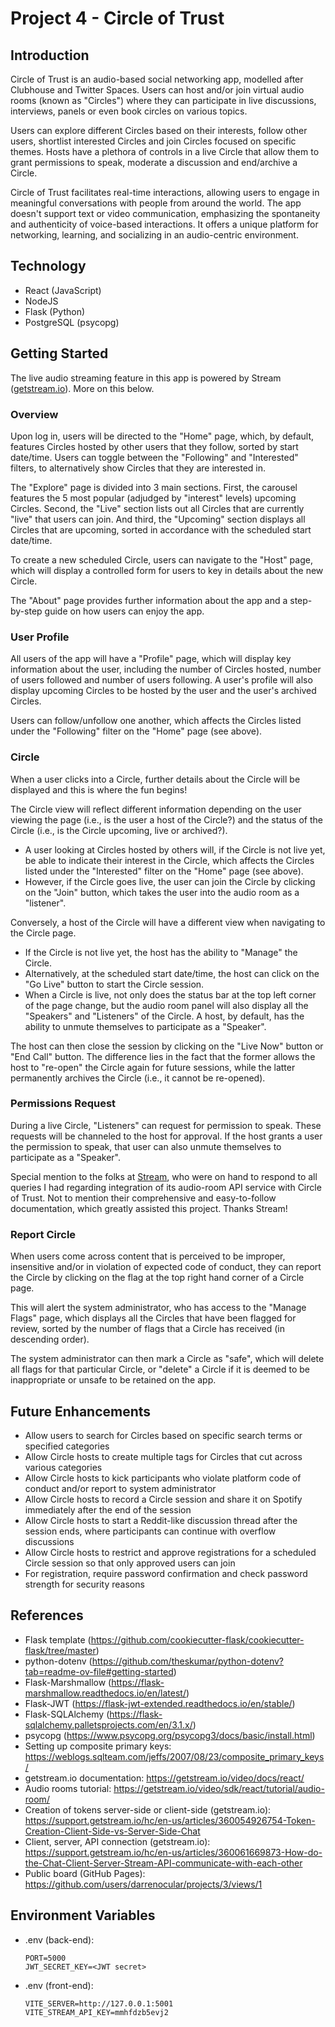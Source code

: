 # Project 4 - Circle of Trust

## Introduction

Circle of Trust is an audio-based social networking app, modelled after Clubhouse and Twitter Spaces. Users can host and/or join virtual audio rooms (known as "Circles") where they can participate in live discussions, interviews, panels or even book circles on various topics.

Users can explore different Circles based on their interests, follow other users, shortlist interested Circles and join Circles focused on specific themes. Hosts have a plethora of controls in a live Circle that allow them to grant permissions to speak, moderate a discussion and end/archive a Circle.

Circle of Trust facilitates real-time interactions, allowing users to engage in meaningful conversations with people from around the world. The app doesn't support text or video communication, emphasizing the spontaneity and authenticity of voice-based interactions. It offers a unique platform for networking, learning, and socializing in an audio-centric environment.

## Technology

- React (JavaScript)
- NodeJS
- Flask (Python)
- PostgreSQL (psycopg)

## Getting Started

The live audio streaming feature in this app is powered by Stream ([getstream.io](https://getstream.io/)). More on this below.

### Overview

Upon log in, users will be directed to the "Home" page, which, by default, features Circles hosted by other users that they follow, sorted by start date/time. Users can toggle between the "Following" and "Interested" filters, to alternatively show Circles that they are interested in.

The "Explore" page is divided into 3 main sections. First, the carousel features the 5 most popular (adjudged by "interest" levels) upcoming Circles. Second, the "Live" section lists out all Circles that are currently "live" that users can join. And third, the "Upcoming" section displays all Circles that are upcoming, sorted in accordance with the scheduled start date/time.

To create a new scheduled Circle, users can navigate to the "Host" page, which will display a controlled form for users to key in details about the new Circle.

The "About" page provides further information about the app and a step-by-step guide on how users can enjoy the app.

### User Profile

All users of the app will have a "Profile" page, which will display key information about the user, including the number of Circles hosted, number of users followed and number of users following. A user's profile will also display upcoming Circles to be hosted by the user and the user's archived Circles.

Users can follow/unfollow one another, which affects the Circles listed under the "Following" filter on the "Home" page (see above).

### Circle

When a user clicks into a Circle, further details about the Circle will be displayed and this is where the fun begins!

The Circle view will reflect different information depending on the user viewing the page (i.e., is the user a host of the Circle?) and the status of the Circle (i.e., is the Circle upcoming, live or archived?).

- A user looking at Circles hosted by others will, if the Circle is not live yet, be able to indicate their interest in the Circle, which affects the Circles listed under the "Interested" filter on the "Home" page (see above).
- However, if the Circle goes live, the user can join the Circle by clicking on the "Join" button, which takes the user into the audio room as a "listener".

Conversely, a host of the Circle will have a different view when navigating to the Circle page.

- If the Circle is not live yet, the host has the ability to "Manage" the Circle.
- Alternatively, at the scheduled start date/time, the host can click on the "Go Live" button to start the Circle session.
- When a Circle is live, not only does the status bar at the top left corner of the page change, but the audio room panel will also display all the "Speakers" and "Listeners" of the Circle. A host, by default, has the ability to unmute themselves to participate as a "Speaker".

The host can then close the session by clicking on the "Live Now" button or "End Call" button. The difference lies in the fact that the former allows the host to "re-open" the Circle again for future sessions, while the latter permanently archives the Circle (i.e., it cannot be re-opened).

### Permissions Request

During a live Circle, "Listeners" can request for permission to speak. These requests will be channeled to the host for approval. If the host grants a user the permission to speak, that user can also unmute themselves to participate as a "Speaker".

Special mention to the folks at [Stream](getstream.io), who were on hand to respond to all queries I had regarding integration of its audio-room API service with Circle of Trust. Not to mention their comprehensive and easy-to-follow documentation, which greatly assisted this project. Thanks Stream!

### Report Circle

When users come across content that is perceived to be improper, insensitive and/or in violation of expected code of conduct, they can report the Circle by clicking on the flag at the top right hand corner of a Circle page.

This will alert the system administrator, who has access to the "Manage Flags" page, which displays all the Circles that have been flagged for review, sorted by the number of flags that a Circle has received (in descending order).

The system administrator can then mark a Circle as "safe", which will delete all flags for that particular Circle, or "delete" a Circle if it is deemed to be inappropriate or unsafe to be retained on the app.

## Future Enhancements

- Allow users to search for Circles based on specific search terms or specified categories
- Allow Circle hosts to create multiple tags for Circles that cut across various categories
- Allow Circle hosts to kick participants who violate platform code of conduct and/or report to system administrator
- Allow Circle hosts to record a Circle session and share it on Spotify immediately after the end of the session
- Allow Circle hosts to start a Reddit-like discussion thread after the session ends, where participants can continue with overflow discussions
- Allow Circle hosts to restrict and approve registrations for a scheduled Circle session so that only approved users can join
- For registration, require password confirmation and check password strength for security reasons

## References

- Flask template (https://github.com/cookiecutter-flask/cookiecutter-flask/tree/master)
- python-dotenv (https://github.com/theskumar/python-dotenv?tab=readme-ov-file#getting-started)
- Flask-Marshmallow (https://flask-marshmallow.readthedocs.io/en/latest/)
- Flask-JWT (https://flask-jwt-extended.readthedocs.io/en/stable/)
- Flask-SQLAlchemy (https://flask-sqlalchemy.palletsprojects.com/en/3.1.x/)
- psycopg (https://www.psycopg.org/psycopg3/docs/basic/install.html)
- Setting up composite primary keys: https://weblogs.sqlteam.com/jeffs/2007/08/23/composite_primary_keys/
- getstream.io documentation: https://getstream.io/video/docs/react/
- Audio rooms tutorial: https://getstream.io/video/sdk/react/tutorial/audio-room/
- Creation of tokens server-side or client-side (getstream.io): https://support.getstream.io/hc/en-us/articles/360054926754-Token-Creation-Client-Side-vs-Server-Side-Chat
- Client, server, API connection (getstream.io): https://support.getstream.io/hc/en-us/articles/360061669873-How-do-the-Chat-Client-Server-Stream-API-communicate-with-each-other
- Public board (GitHub Pages): https://github.com/users/darrenocular/projects/3/views/1

## Environment Variables

- .env (back-end):

  ```
  PORT=5000
  JWT_SECRET_KEY=<JWT secret>
  ```

- .env (front-end):
  ```
  VITE_SERVER=http://127.0.0.1:5001
  VITE_STREAM_API_KEY=mmhfdzb5evj2
  ```
